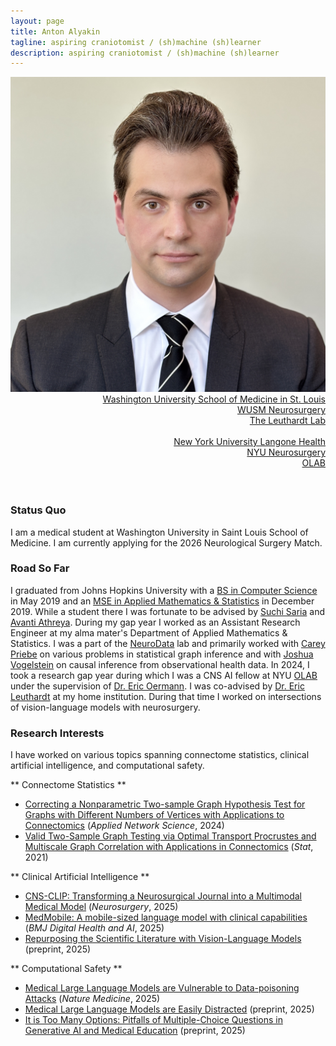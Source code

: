 ```yaml
---
layout: page
title: Anton Alyakin
tagline: aspiring craniotomist / (sh)machine (sh)learner 
description: aspiring craniotomist / (sh)machine (sh)learner 
---
```

<div class="container">
	<div class = "span3">
		<div style="text-align:center"><img src ="assets/pics/anton_alyakin.jpg"/>
		</div>
	</div>
	<div class = "span4">
		<div style="text-align:right">
        <a href="https://medicine.wustl.edu/">Washington University School of Medicine in St. Louis</a><br/>
        <a href="https://neurosurgery.wustl.edu/">WUSM Neurosurgery</a><br/>
        <a href="https://www.leuthardtlab.com/">The Leuthardt Lab</a><br/>
        <br>
        <a href="https://nyulangone.org/">New York University Langone Health</a><br/>
        <a href="https://med.nyu.edu/departments-institutes/neurosurgery/">NYU Neurosurgery</a><br/>
        <a href="https://www.nyuolab.org">OLAB</a><br/>
                <!--
        <a href="http://www.dbbs.wustl.edu/divprograms/BIDS/">Biomedical Informatics and Data Science</a><br/>
        <a href="http://mstp.wustl.edu//">Medical Scientist Training Program</a><br/>
		<a href="https://engineering.jhu.edu/ams/">Department of Applied Mathematics & Statistics</a><br/>
		<a href="https://engineering.jhu.edu/">Whiting School of Engineering</a><br/>
          	<a href="https://www.jhu.edu/">Johns Hopkins University</a><br/>
		<br/>
		<a href="{{ BASE_PATH }}/assets/AntonAlyakinCV.pdf">CV</a><br/>
		<a href = "https://www.linkedin.com/in/anton-a-64a58a9b">LinkedIn</a><br/>
		<a href = "https://github.com/alyakin314">Github</a><br/>
                -->
		</div>
	</div>
</div>

<br/>
<br/>

### Status Quo

I am a medical student at Washington University in Saint Louis School of 
Medicine. I am currently applying for the 2026 Neurological Surgery Match.

### Road So Far

I graduated from Johns Hopkins University with a [BS in Computer Science](https://alyakin314.github.io/assets/papers/Alyakin_Motif_Discovery_in_the_Irregulary_Sampled_Time_Series_Data.pdf)
in May 2019 and an [MSE in Applied Mathematics & Statistics](https://jscholarship.library.jhu.edu/server/api/core/bitstreams/f33e2b8e-d18d-4a03-b14c-bede28b441ec/content)
in December 2019.
While a student there I was fortunate to be advised by
[Suchi Saria](https://suchisaria.jhu.edu/) and
[Avanti Athreya](https://engineering.jhu.edu/ams/faculty/avanti-athreya/).
During my gap year I worked as an Assistant Research Engineer at my alma mater's
Department of Applied Mathematics & Statistics. I was a part of the
[NeuroData](https://neurodata.io/) lab and primarily worked with
[Carey Priebe](https://www.ams.jhu.edu/~priebe/) on various problems in
statistical graph inference and with [Joshua Vogelstein](https://jovo.me/) on
causal inference from observational health data.
In 2024, I took a research gap year during which I was a CNS AI fellow at NYU
[OLAB](https://www.nyuolab.org/) under the supervision of
[Dr. Eric Oermann](https://nyulangone.org/doctors/1235498403/eric-k-oermann).
I was co-advised by
[Dr. Eric Leuthardt](https://neurosurgery.wustl.edu/people/eric-c-leuthardt-md/)
at my home institution. During that time I worked on intersections of 
vision-language models with neurosurgery.

### Research Interests

I have worked on various topics spanning connectome statistics, clinical 
artificial intelligence, and computational safety.

** Connectome Statistics **

- [Correcting a Nonparametric Two-sample Graph Hypothesis Test for Graphs with Different Numbers of Vertices with Applications to Connectomics](https://doi.org/10.1007/s41109-024-00629-0) (*Applied Network Science*, 2024) 
- [Valid Two-Sample Graph Testing via Optimal Transport Procrustes and Multiscale Graph Correlation with Applications in Connectomics](https://onlinelibrary.wiley.com/doi/10.1002/sta4.411) (*Stat*, 2021) 

** Clinical Artificial Intelligence **

- [CNS-CLIP: Transforming a Neurosurgical Journal into a Multimodal Medical Model](https://journals.lww.com/neurosurgery/) (*Neurosurgery*, 2025)
- [MedMobile: A mobile-sized language model with clinical capabilities](https://arxiv.org/abs/2410.10991) (*BMJ Digital Health and AI*, 2025)
- [Repurposing the Scientific Literature with Vision-Language Models](https://arxiv.org/abs/2501.01388) (preprint, 2025)

** Computational Safety **

- [Medical Large Language Models are Vulnerable to Data-poisoning Attacks](https://www.nature.com/nm/) (*Nature Medicine*, 2025)
- [Medical Large Language Models are Easily Distracted](https://arxiv.org/abs/2410.12049) (preprint, 2025)
- [It is Too Many Options: Pitfalls of Multiple-Choice Questions in Generative AI and Medical Education](https://arxiv.org/abs/2501.01094) (preprint, 2025)
